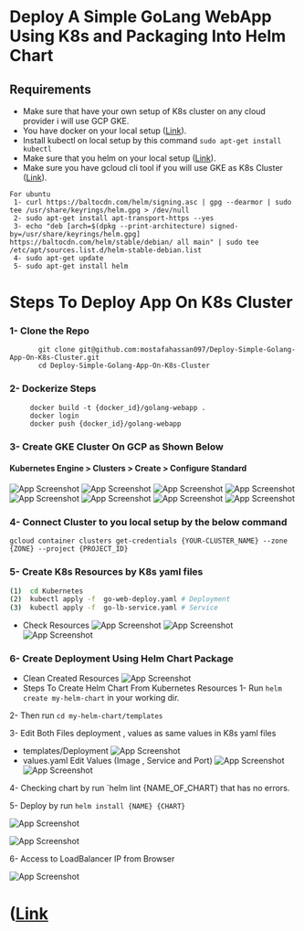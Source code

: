 # Deploy A Simple GoLang WebApp Using K8s and Packaging Into Helm Chart

## Requirements 
- Make sure that have your own setup of K8s cluster on any cloud provider i will use GCP GKE.
- You have docker on your local setup ([Link](https://docs.docker.com/engine/install/ubuntu/)).
- Install kubectl on local setup by this command ``` sudo apt-get install kubectl ```
- Make sure that you helm on your local setup  ([Link](https://helm.sh/docs/intro/install/)).
- Make sure you have gcloud cli tool if you will use GKE as K8s Cluster ([Link](https://cloud.google.com/sdk/docs/install#deb)).
```
For ubuntu
 1- curl https://baltocdn.com/helm/signing.asc | gpg --dearmor | sudo tee /usr/share/keyrings/helm.gpg > /dev/null
 2- sudo apt-get install apt-transport-https --yes
 3- echo "deb [arch=$(dpkg --print-architecture) signed-by=/usr/share/keyrings/helm.gpg] https://baltocdn.com/helm/stable/debian/ all main" | sudo tee /etc/apt/sources.list.d/helm-stable-debian.list
 4- sudo apt-get update
 5- sudo apt-get install helm
 ```


# Steps To Deploy App On K8s Cluster
###  1- Clone the Repo
```
       git clone git@github.com:mostafahassan097/Deploy-Simple-Golang-App-On-K8s-Cluster.git
       cd Deploy-Simple-Golang-App-On-K8s-Cluster
```
###  2- Dockerize  Steps
```
     docker build -t {docker_id}/golang-webapp .
     docker login
     docker push {docker_id}/golang-webapp
```
###  3- Create GKE Cluster On GCP as Shown Below
#### Kubernetes Engine > Clusters > Create > Configure Standard
![App Screenshot](https://github.com/mostafahassan097/Deploy-Simple-Golang-App-On-K8s-Cluster/blob/main/Screenshots/1.png)
![App Screenshot](https://github.com/mostafahassan097/Deploy-Simple-Golang-App-On-K8s-Cluster/blob/main/Screenshots/2.png)
![App Screenshot](https://github.com/mostafahassan097/Deploy-Simple-Golang-App-On-K8s-Cluster/blob/main/Screenshots/3.png)
![App Screenshot](https://github.com/mostafahassan097/Deploy-Simple-Golang-App-On-K8s-Cluster/blob/main/Screenshots/4.png)
![App Screenshot](https://github.com/mostafahassan097/Deploy-Simple-Golang-App-On-K8s-Cluster/blob/main/Screenshots/5.png)
![App Screenshot](https://github.com/mostafahassan097/Deploy-Simple-Golang-App-On-K8s-Cluster/blob/main/Screenshots/6.png)
![App Screenshot](https://github.com/mostafahassan097/Deploy-Simple-Golang-App-On-K8s-Cluster/blob/main/Screenshots/7.png)
![App Screenshot](https://github.com/mostafahassan097/Deploy-Simple-Golang-App-On-K8s-Cluster/blob/main/Screenshots/8.png)
###  4- Connect Cluster to you local setup by the below command
 ``` 
 gcloud container clusters get-credentials {YOUR-CLUSTER_NAME} --zone {ZONE} --project {PROJECT_ID} 
 ```

### 5- Create K8s Resources by K8s yaml files
```sh
(1)  cd Kubernetes
(2)  kubectl apply -f  go-web-deploy.yaml # Deployment 
(3)  kubectl apply -f  go-lb-service.yaml # Service
```
- Check Resources 
![App Screenshot](https://github.com/mostafahassan097/Deploy-Simple-Golang-App-On-K8s-Cluster/blob/main/Screenshots/10.png)
![App Screenshot](https://github.com/mostafahassan097/Deploy-Simple-Golang-App-On-K8s-Cluster/blob/main/Screenshots/11.png)
![App Screenshot](https://github.com/mostafahassan097/Deploy-Simple-Golang-App-On-K8s-Cluster/blob/main/Screenshots/12.png)

### 6- Create Deployment Using Helm Chart Package
- Clean Created Resources
![App Screenshot](https://github.com/mostafahassan097/Deploy-Simple-Golang-App-On-K8s-Cluster/blob/main/Screenshots/15.png)
- Steps To Create Helm Chart From Kubernetes Resources
1- Run ` helm create my-helm-chart ` in your working dir.

2- Then  run ` cd my-helm-chart/templates `

3- Edit Both Files deployment , values as same values in K8s yaml files
- templates/Deployment 
![App Screenshot](https://github.com/mostafahassan097/Deploy-Simple-Golang-App-On-K8s-Cluster/blob/main/Screenshots/14.png)
- values.yaml Edit Values (Image , Service and Port)
![App Screenshot](https://github.com/mostafahassan097/Deploy-Simple-Golang-App-On-K8s-Cluster/blob/main/Screenshots/12.png)
![App Screenshot](https://github.com/mostafahassan097/Deploy-Simple-Golang-App-On-K8s-Cluster/blob/main/Screenshots/13.png)

4- Checking chart by run `helm lint {NAME_OF_CHART} that has no errors.

5- Deploy by run `helm install {NAME} {CHART}`

![App Screenshot](https://github.com/mostafahassan097/Deploy-Simple-Golang-App-On-K8s-Cluster/blob/main/Screenshots/16.png)

![App Screenshot](https://github.com/mostafahassan097/Deploy-Simple-Golang-App-On-K8s-Cluster/blob/main/Screenshots/17.png)

6- Access to LoadBalancer IP from Browser 

![App Screenshot](https://github.com/mostafahassan097/Deploy-Simple-Golang-App-On-K8s-Cluster/blob/main/Screenshots/18.png)

# ([Link](http://34.132.64.90/)